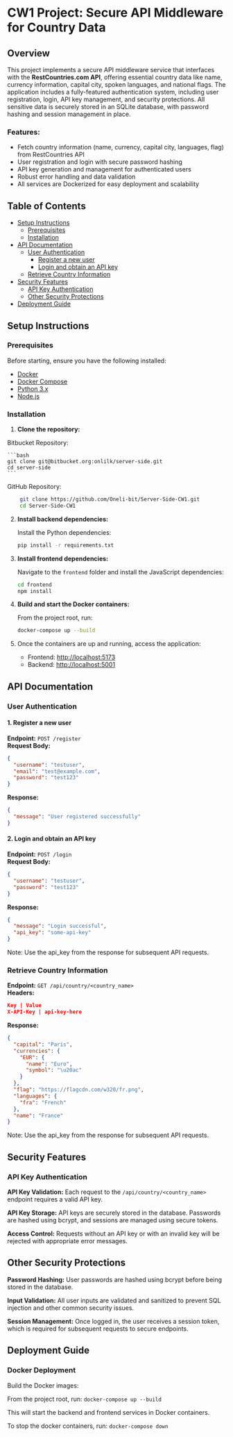 # CW1 Project: Secure API Middleware for Country Data

## Overview

This project implements a secure API middleware service that interfaces with the **RestCountries.com API**, offering essential country data like name, currency information, capital city, spoken languages, and national flags. The application includes a fully-featured authentication system, including user registration, login, API key management, and security protections. All sensitive data is securely stored in an SQLite database, with password hashing and session management in place.

### Features:
- Fetch country information (name, currency, capital city, languages, flag) from RestCountries API
- User registration and login with secure password hashing
- API key generation and management for authenticated users
- Robust error handling and data validation
- All services are Dockerized for easy deployment and scalability

## Table of Contents

- [Setup Instructions](#setup-instructions)
  - [Prerequisites](#prerequisites)
  - [Installation](#installation)
- [API Documentation](#api-documentation)
  - [User Authentication](#user-authentication)
    - [Register a new user](#register-a-new-user)
    - [Login and obtain an API key](#login-and-obtain-an-api-key)
  - [Retrieve Country Information](#retrieve-country-information)
- [Security Features](#security-features)
  - [API Key Authentication](#api-key-authentication)
  - [Other Security Protections](#other-security-protections)
- [Deployment Guide](#deployment-guide)

## Setup Instructions

### Prerequisites

Before starting, ensure you have the following installed:
- [Docker](https://www.docker.com/get-started)
- [Docker Compose](https://docs.docker.com/compose/install/)
- [Python 3.x](https://www.python.org/downloads/)
- [Node.js](https://nodejs.org/en/)

### Installation

1. **Clone the repository:**

Bitbucket Repository:

    ```bash
    git clone git@bitbucket.org:onlilk/server-side.git
    cd server-side
    ```
GitHub Repository:

```bash   
    git clone https://github.com/Oneli-bit/Server-Side-CW1.git
    cd Server-Side-CW1
```

2. **Install backend dependencies:**

    Install the Python dependencies:

    ```bash
    pip install -r requirements.txt
    ```

3. **Install frontend dependencies:**

    Navigate to the `frontend` folder and install the JavaScript dependencies:

    ```bash
    cd frontend
    npm install
    ```

4. **Build and start the Docker containers:**

    From the project root, run:

    ```bash
    docker-compose up --build
    ```

5. Once the containers are up and running, access the application:
    - Frontend: [http://localhost:5173](http://localhost:5173)
    - Backend: [http://localhost:5001](http://localhost:5001)

## API Documentation

### User Authentication

#### 1. Register a new user

**Endpoint:** `POST /register`  
**Request Body:**


```json
{
  "username": "testuser",
  "email": "test@example.com",
  "password": "test123"
}
```
**Response:**
```json
{
  "message": "User registered successfully"
}
```

#### 2. Login and obtain an API key

**Endpoint:** `POST /login`  
**Request Body:**


```json
{
  "username": "testuser",
  "password": "test123"
}
```
**Response:**
```json
{
  "message": "Login successful",
  "api_key": "some-api-key"
}
```

Note: Use the api_key from the response for subsequent API requests.

### Retrieve Country Information

**Endpoint:** `GET /api/country/<country_name>`  
**Headers:**


```json
Key | Value
X-API-Key | api-key-here
```
**Response:**
```json
{
  "capital": "Paris",
  "currencies": {
    "EUR": {
      "name": "Euro",
      "symbol": "\u20ac"
    }
  },
  "flag": "https://flagcdn.com/w320/fr.png",
  "languages": {
    "fra": "French"
  },
  "name": "France"
}
```

Note: Use the api_key from the response for subsequent API requests.

## Security Features
### API Key Authentication

**API Key Validation:**
Each request to the ```/api/country/<country_name> ``` endpoint requires a valid API key.

**API Key Storage:** API keys are securely stored in the database. Passwords are hashed using bcrypt, and sessions are managed using secure tokens.

**Access Control:** Requests without an API key or with an invalid key will be rejected with appropriate error messages.

## Other Security Protections

**Password Hashing:** User passwords are hashed using bcrypt before being stored in the database.

**Input Validation:** All user inputs are validated and sanitized to prevent SQL injection and other common security issues.

**Session Management:** Once logged in, the user receives a session token, which is required for subsequent requests to secure endpoints.

## Deployment Guide
### Docker Deployment
Build the Docker images:

From the project root, run:
```docker-compose up --build```

This will start the backend and frontend services in Docker containers.

To stop the docker containers, run:
```docker-compose down```


